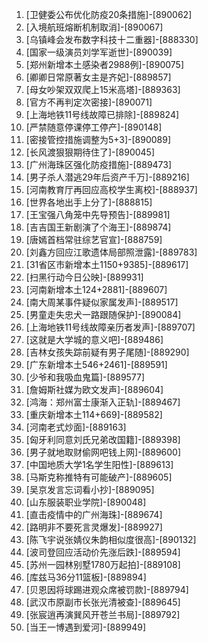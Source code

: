 
1. [卫健委公布优化防疫20条措施]-[890062]
1. [入境航班熔断机制取消]-[890067]
1. [乌镇峰会发布数字科技十二重器]-[888330]
1. [国家一级演员刘学军逝世]-[890039]
1. [郑州新增本土感染者2988例]-[890075]
1. [卿卿日常原著女主是齐妃]-[889857]
1. [母女吵架双双爬上15米高塔]-[889363]
1. [官方不再判定次密接]-[890071]
1. [上海地铁11号线故障已排除]-[889824]
1. [严禁随意停课停工停产]-[890148]
1. [密接管控措施调整为5+3]-[890089]
1. [长风渡狠狠期待住了]-[890045]
1. [广州海珠区强化防疫措施]-[889473]
1. [男子杀人潜逃29年后资产千万]-[889216]
1. [河南教育厅再回应高校学生离校]-[888937]
1. [世界各地出手上分了]-[888815]
1. [王宝强八角笼中先导预告]-[889981]
1. [吉吉国王新剧演了个海王]-[889874]
1. [唐嫣首档常驻综艺官宣]-[888759]
1. [刘鑫方回应江歌遗体局部照泄露]-[889783]
1. [31省区市新增本土1150+9385]-[889617]
1. [扫黑行动今日公映]-[889931]
1. [河南新增本土124+2881]-[889607]
1. [南大周某事件疑似家属发声]-[889517]
1. [男童走失忠犬一路跟随保护]-[890084]
1. [上海地铁11号线故障亲历者发声]-[889707]
1. [这就是大学城的意义吧]-[889486]
1. [吉林女孩失踪前疑有男子尾随]-[889290]
1. [广东新增本土546+2461]-[889591]
1. [少爷和我吸血鬼篇]-[889577]
1. [詹姆斯社媒为欧文发声]-[889604]
1. [鸿海：郑州富士康渐入正轨]-[889467]
1. [重庆新增本土114+669]-[889582]
1. [河南老式炒面]-[889163]
1. [匈牙利同意刘氏兄弟改国籍]-[889398]
1. [男子就地取财偷网吧钱上网]-[889600]
1. [中国地质大学1名学生阳性]-[889613]
1. [马斯克称推特有可能破产]-[889605]
1. [吴京发言忘词看小抄]-[889095]
1. [山东服装职业学院]-[890048]
1. [直击疫情中的广州海珠]-[889674]
1. [路明非不要死言灵爆发]-[889927]
1. [陈飞宇说张婧仪朱韵相似度很高]-[890132]
1. [波司登回应活动价先涨后跌]-[889594]
1. [苏州一园林别墅1780万起拍]-[889108]
1. [库兹马36分11篮板]-[889894]
1. [贝恩因将球踢进观众席被罚款]-[889794]
1. [武汉市原副市长张光清被查]-[889645]
1. [张宸逍再演巽风开苍兰书局]-[889792]
1. [当王一博遇到爱河]-[889949]